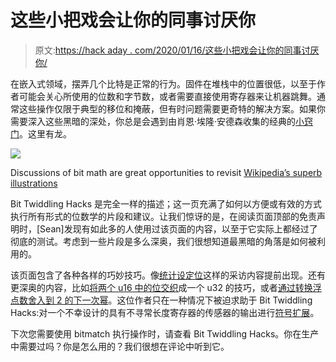 # 这些小把戏会让你的同事讨厌你

> 原文:[https://hack aday . com/2020/01/16/这些小把戏会让你的同事讨厌你/](https://hackaday.com/2020/01/16/these-bit-twiddling-tricks-will-make-your-coworkers-hate-you/)

在嵌入式领域，摆弄几个比特是正常的行为。固件在堆栈中的位置很低，以至于作者可能会关心所使用的位数和字节数，或者需要直接使用寄存器来让机器跳舞。通常这些操作仅限于典型的移位和掩蔽，但有时问题需要更奇特的解决方案。如果你需要深入这些黑暗的深处，你总是会遇到由肖恩·埃隆·安德森收集的经典的[小窍门](https://graphics.stanford.edu/~seander/bithacks.html)。这里有龙。

![](../Images/172c26b3df19e1a1845f244a89125efd.png)

Discussions of bit math are great opportunities to revisit [Wikipedia’s superb illustrations](https://en.wikipedia.org/wiki/Bitwise_operation)

Bit Twiddling Hacks 是完全一样的描述；这一页充满了如何以方便或有效的方式执行所有形式的位数学的片段和建议。让我们惊讶的是，在阅读页面顶部的免责声明时，[Sean]发现有如此多的人使用过该页面的内容，以至于它实际上都经过了彻底的测试。考虑到一些片段是多么深奥，我们很想知道最黑暗的角落是如何被利用的。

该页面包含了各种各样的巧妙技巧。像[统计设定位](https://graphics.stanford.edu/~seander/bithacks.html#CountBitsSetNaive)这样的采访内容提前出现。还有更深奥的内容，比如[将两个 u16 中的位交织](https://graphics.stanford.edu/~seander/bithacks.html#InterleaveTableLookup)成一个 u32 的技巧，或者[通过转换浮点数舍入到 2 的下一次幂](https://graphics.stanford.edu/~seander/bithacks.html#RoundUpPowerOf2Float)。这位作者只在一种情况下被迫求助于 Bit Twiddling Hacks:对一个不幸设计的具有不寻常长度寄存器的传感器的输出进行[符号扩展](https://graphics.stanford.edu/~seander/bithacks.html#FixedSignExtend)。

下次您需要使用 bitmatch 执行操作时，请查看 Bit Twiddling Hacks。你在生产中需要过吗？你是怎么用的？我们很想在评论中听到它。